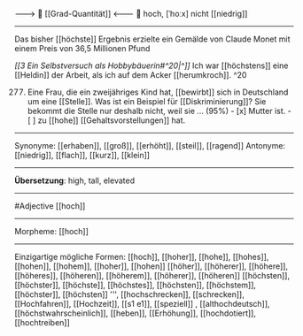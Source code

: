 ---> 🧮 [[Grad-Quantität]] <---
📏 hoch, [ˈhoːx]
nicht [[niedrig]]

---
Das bisher [[höchste]] Ergebnis erzielte ein Gemälde von Claude Monet mit einem Preis von 36,5 Millionen Pfund

*[[3  Ein Selbstversuch als Hobbybäuerin#^20|^]]* Ich war [[höchstens]] eine [[Heldin]] der Arbeit, als ich auf dem Acker [[herumkroch]]. ^20

277. Eine Frau, die ein zweijähriges Kind hat, [[bewirbt]] sich in Deutschland um eine [[Stelle]]. Was ist ein Beispiel für [[Diskriminierung]]? Sie bekommt die Stelle nur deshalb nicht, weil sie … (95%)
	- [x] Mutter ist.
	- [ ] zu [[hohe]] [[Gehaltsvorstellungen]] hat.


---
Synonyme: [[erhaben]], [[groß]], [[erhöht]], [[steil]], [[ragend]]
Antonyme: [[niedrig]], [[flach]], [[kurz]], [[klein]]

---
**Übersetzung**:
high, tall, elevated

---
#Adjective [[hoch]]

---
Morpheme:
[[hoch]]

---


Einzigartige mögliche Formen: 
[[hoch]], [[hoher]], [[hohe]], [[hohes]], [[hohen]], [[hohem]], [[hoher]], [[hohen]]
[[höher]], [[höherer]], [[höhere]], [[höheres]], [[höheren]], [[höherem]], [[höherer]], [[höheren]]
[[höchsten]], [[höchster]], [[höchste]], [[höchstes]], [[höchsten]], [[höchstem]], [[höchster]], [[höchsten]]
''', [[hochschrecken]], [[schrecken]], [[Hochfahren]], [[Hochzeit]], [[s1 e1]], [[speziell]]
, [[althochdeutsch]], [[höchstwahrscheinlich]], [[heben]], [[Erhöhung]], [[hochdotiert]], [[hochtreiben]]